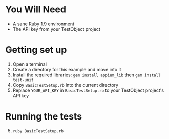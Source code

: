 # You Will Need
* A sane Ruby 1.9 environment
* The API key from your TestObject project

# Getting set up
1. Open a terminal
2. Create a directory for this example and move into it
3. Install the required libraries: `gem install appium_lib` then `gem install test-unit`
4. Copy `BasicTestSetup.rb` into the current directory
5. Replace `YOUR_API_KEY` in `BasicTestSetup.rb` to your TestObject project's API key

# Running the tests
5. `ruby BasicTestSetup.rb`
